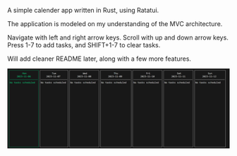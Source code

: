 A simple calender app written in Rust, using Ratatui.

The application is modeled on my understanding of the MVC architecture. 

Navigate with left and right arrow keys. Scroll with up and down arrow keys.
Press 1-7 to add tasks, and SHIFT+1-7 to clear tasks. 

Will add cleaner README later, along with a few more features. 

![Screenshot of Application](image.png)